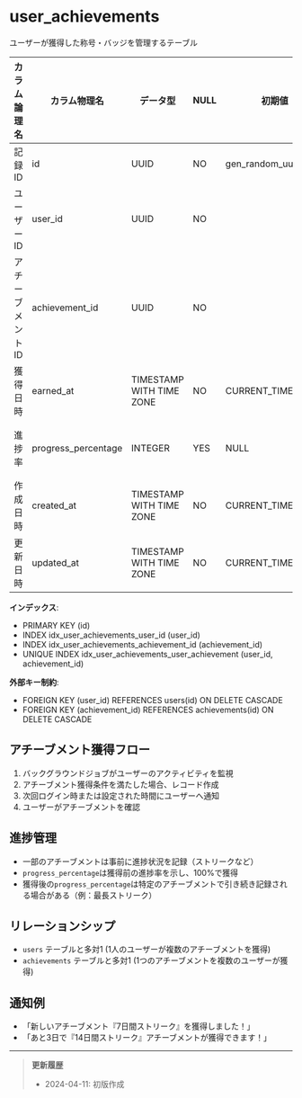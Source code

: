 # user_achievements

ユーザーが獲得した称号・バッジを管理するテーブル

| カラム論理名 | カラム物理名 | データ型 | NULL | 初期値 | 制約 | 説明 |
|------------|------------|---------|------|-------|------|------|
| 記録ID | id | UUID | NO | gen_random_uuid() | PK | 記録一意識別子 |
| ユーザーID | user_id | UUID | NO | | FK | users(id) を参照 |
| アチーブメントID | achievement_id | UUID | NO | | FK | アチーブメントID |
| 獲得日時 | earned_at | TIMESTAMP WITH TIME ZONE | NO | CURRENT_TIMESTAMP | | 獲得日時 |
| 進捗率 | progress_percentage | INTEGER | YES | NULL | | 獲得前の進捗率（0-100%） |
| 作成日時 | created_at | TIMESTAMP WITH TIME ZONE | NO | CURRENT_TIMESTAMP | | レコード作成日時 |
| 更新日時 | updated_at | TIMESTAMP WITH TIME ZONE | NO | CURRENT_TIMESTAMP | | レコード更新日時 |

**インデックス**:
- PRIMARY KEY (id)
- INDEX idx_user_achievements_user_id (user_id)
- INDEX idx_user_achievements_achievement_id (achievement_id)
- UNIQUE INDEX idx_user_achievements_user_achievement (user_id, achievement_id)

**外部キー制約**:
- FOREIGN KEY (user_id) REFERENCES users(id) ON DELETE CASCADE
- FOREIGN KEY (achievement_id) REFERENCES achievements(id) ON DELETE CASCADE

## アチーブメント獲得フロー

1. バックグラウンドジョブがユーザーのアクティビティを監視
2. アチーブメント獲得条件を満たした場合、レコード作成
3. 次回ログイン時または設定された時間にユーザーへ通知
4. ユーザーがアチーブメントを確認

## 進捗管理

- 一部のアチーブメントは事前に進捗状況を記録（ストリークなど）
- `progress_percentage`は獲得前の進捗率を示し、100%で獲得
- 獲得後の`progress_percentage`は特定のアチーブメントで引き続き記録される場合がある（例：最長ストリーク）

## リレーションシップ

- `users` テーブルと多対1 (1人のユーザーが複数のアチーブメントを獲得)
- `achievements` テーブルと多対1 (1つのアチーブメントを複数のユーザーが獲得)

## 通知例

- 「新しいアチーブメント『7日間ストリーク』を獲得しました！」
- 「あと3日で『14日間ストリーク』アチーブメントが獲得できます！」

---

> **更新履歴**
> - 2024-04-11: 初版作成 